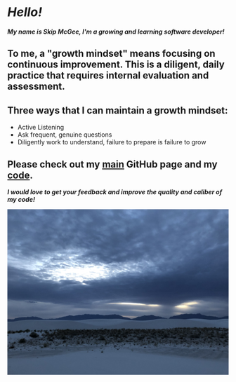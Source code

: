 
# *Hello!*

***My name is Skip McGee, I'm a growing and learning software developer!***

## To me, a "growth mindset" means focusing on continuous improvement. This is a diligent, daily practice that requires internal evaluation and assessment.
## Three ways that I can maintain a growth mindset:
  - Active Listening
  - Ask frequent, genuine questions
  - Diligently work to understand, failure to prepare is failure to grow

## Please check out my [main](https://github.com/skipmcgee/skipmcgee.github.io) GitHub page and my [code](https://github.com/skipmcgee).

***I would love to get your feedback and improve the quality and caliber of my code!***

![White Sands, New Mexico](/images/whitesands.jpg)
